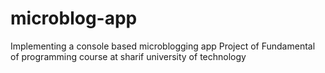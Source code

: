 # microblog-app
Implementing a console based microblogging app
Project of Fundamental of programming course at sharif university of technology
